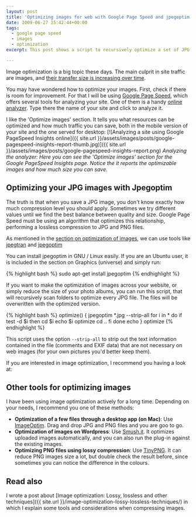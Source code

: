 ```yaml
---
layout: post
title: 'Optimizing images for web with Google Page Speed and jpegoptim'
date: 2009-06-27 15:42:44+00:00
tags:
  - google page speed
  - images
  - optimization
excerpt: This post shows a script to recursively optimize a set of JPG files using jpegoptim

---
```


Image optimization is a big topic these days. The main culprit in site traffic are images, and [their transfer size is increasing over time](http://httparchive.org/trends.php#bytesImg&reqImg).

You may have wondered how to optimize your images. First, check if there is room for improvement. For that I will be using [Google Page Speed](http://developers.google.com/speed/pagespeed), which offers several tools for analyzing your site. One of them is a handy [online analyzer](http://developers.google.com/speed/pagespeed/insights/). Type there the name of your site and click to analyze it.

I like the 'Optimize images' section. It tells you what resources can be optimized and how much traffic you can save, both in the mobile version of your site and the one served for desktop:
[![Analyzing a site using Google PageSpeed Insights online]({{ site.url }}/assets/images/posts/google-pagespeed-insights-report-thumb.jpg)]({{ site.url }}/assets/images/posts/google-pagespeed-insights-report.png)
_Analyzing the analyzer: Here you can see the 'Optimize images' section for the Google PageSpeed Insights page. Notice the it reports the optimizable images and how much size you can save._

## Optimizing your JPG images with Jpegoptim

The truth is that when you save a JPG image, you don't know exactly how much compression level you should apply. Sometimes we try different values until we find the best balance between quality and size. Google Page Speed must be using an algorithm that optimizes this relationship, performing a lossless compression to JPG and PNG files.

As mentioned in the [section on optimization of images](http://code.google.com/speed/page-speed/docs/payload.html#CompressImages), we can use tools like [jpegtran](http://jpegclub.org/) and [jpegoptim](http://freshmeat.net/projects/jpegoptim/)

You can install jpegoptim in GNU / Linux easily. If you are an Ubuntu user, it is included in the section on Graphics (universe) and simply run:

{% highlight bash %}
sudo apt-get install jpegoptim
{% endhighlight %}

If you want to make the optimization of images across your website, or simply reduce the size of your photo albums, you can run this script, that will recursively scan folders to optimize every JPG file. The files will be overwritten with the optimized version.

{% highlight bash %}
optimize() {
  jpegoptim *.jpg --strip-all
  for i in *
  do
    if test -d $i
    then
      cd $i
      echo $i
      optimize
      cd ..
    fi
  done
  echo
}
optimize
{% endhighlight %}

This script uses the option `--strip-all` to strip out the text information contained in the file (comments and EXIF data) that are not necessary on web images (for your own pictures you'd better keep them).

If you are interested in image optimization, I recommend you having a look at:

## Other tools for optimizing images

I have been using image optimization actively for a long time. Depending on your needs, I recommend you one of these methods:

* **Optimization of a few files through a desktop app (on Mac)**: Use [ImageOptim](http://imageoptim.com). Drag and drop JPG and PNG files and you are goo to go.
* **Optimization of images on Wordpress**: Use [Smush.it](http://wordpress.org/plugins/wp-smushit/). It optimizes uploaded images automatically, and you can also run the plug-in against the existing images.
* **Optimizing PNG files using lossy compression**: Use [TinyPNG](https://tinypng.com). It can reduce PNG images size a lot, but double check the result before, since sometimes you can notice the difference in the colours.

##  Read also

I wrote a post about [Image optimization: Lossy, lossless and other techniques]({{ site.url }}/image-optimization-lossy-lossless-techniques/) in which I explain some tools and considerations when compressing images.
